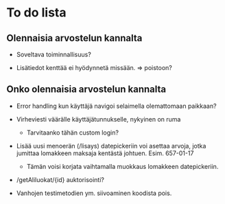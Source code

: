 # To do lista

## Olennaisia arvostelun kannalta

- Soveltava toiminnallisuus?

- Lisätiedot kenttää ei hyödynnetä missään. => poistoon?

## Onko olennaisia arvostelun kannalta

- Error handling kun käyttäjä navigoi selaimella olemattomaan paikkaan?

- Virheviesti väärälle käyttäjätunnukselle, nykyinen on ruma
    - Tarvitaanko tähän custom login?

- Lisää uusi menoerän (/lisays) datepickeriin voi asettaa arvoja, jotka jumittaa lomakkeen maksaja kentästä johtuen. Esim. 657-01-17
    - Tämän voisi korjata vaihtamalla muokkaus lomakkeen datepickeriin.
    
- /getAliluokat/{id} auktorisointi?

- Vanhojen testimetodien ym. siivoaminen koodista pois.